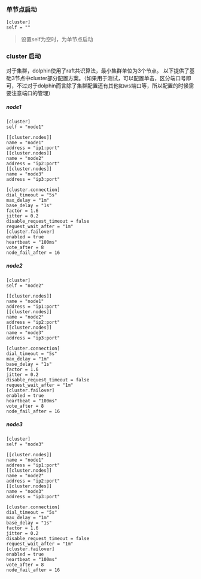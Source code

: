 ### 单节点启动
```
[cluster]
self = ""
```

> 设置self为空时，为单节点启动

### cluster 启动
 对于集群，dolphin使用了raft共识算法，最小集群单位为3个节点。
 以下提供了基础3节点中cluster部分配置方案。（如果用于测试，可以配置单击，区分端口号即可，不过对于dolphin而言除了集群配置还有其他如ws端口等，所以配置的时候需要注意端口的管理）

##### node1
```
[cluster]
self = "node1"

[[cluster.nodes]]
name = "node1"
address = "ip1:port"
[[cluster.nodes]]
name = "node2"
address = "ip2:port"
[[cluster.nodes]]
name = "node3"
address = "ip3:port"

[cluster.connection]
dial_timeout = "5s"
max_delay = "1m"
base_delay = "1s"
factor = 1.6
jitter = 0.2
disable_request_timeout = false
request_wait_after = "1m"
[cluster.failover]
enabled = true
heartbeat = "100ms"
vote_after = 8
node_fail_after = 16
```
##### node2
```
[cluster]
self = "node2"

[[cluster.nodes]]
name = "node1"
address = "ip1:port"
[[cluster.nodes]]
name = "node2"
address = "ip2:port"
[[cluster.nodes]]
name = "node3"
address = "ip3:port"

[cluster.connection]
dial_timeout = "5s"
max_delay = "1m"
base_delay = "1s"
factor = 1.6
jitter = 0.2
disable_request_timeout = false
request_wait_after = "1m"
[cluster.failover]
enabled = true
heartbeat = "100ms"
vote_after = 8
node_fail_after = 16
```

##### node3
```
[cluster]
self = "node3"

[[cluster.nodes]]
name = "node1"
address = "ip1:port"
[[cluster.nodes]]
name = "node2"
address = "ip2:port"
[[cluster.nodes]]
name = "node3"
address = "ip3:port"

[cluster.connection]
dial_timeout = "5s"
max_delay = "1m"
base_delay = "1s"
factor = 1.6
jitter = 0.2
disable_request_timeout = false
request_wait_after = "1m"
[cluster.failover]
enabled = true
heartbeat = "100ms"
vote_after = 8
node_fail_after = 16
```